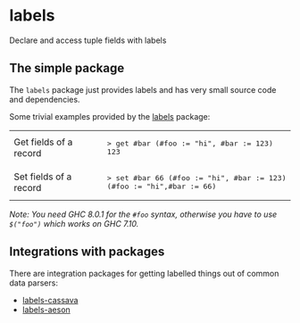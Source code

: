 # labels

Declare and access tuple fields with labels

## The simple package

The `labels` package just provides labels and has very small source
code and dependencies.

Some trivial examples provided by the
[labels](https://github.com/chrisdone/labels/tree/master/labels) package:

<table>
<tr><td>Get fields of a record</td><td><pre lang="haskell">
> get #bar (#foo := "hi", #bar := 123)
123
</pre></td></tr>
<tr><td>Set fields of a record</td><td><pre lang="haskell">
> set #bar 66 (#foo := "hi", #bar := 123)
(#foo := "hi",#bar := 66)
</pre></td></tr>
</table>

*Note: You need GHC 8.0.1 for the `#foo` syntax, otherwise you have to
 use `$("foo")` which works on GHC 7.10.*

## Integrations with packages

There are integration packages for getting labelled things out of
common data parsers:

* [labels-cassava](https://github.com/chrisdone/labels/tree/master/labels-cassava)
* [labels-aeson](https://github.com/chrisdone/labels/tree/master/labels-aeson)
